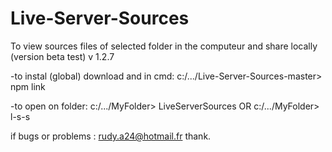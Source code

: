# Live-Server-Sources
To view sources files of selected folder in the computeur and share locally (version beta test) v 1.2.7

-to instal (global) download and in cmd: c:/.../Live-Server-Sources-master> npm link

-to open on folder: c:/.../MyFolder> LiveServerSources  OR  c:/.../MyFolder> l-s-s

if bugs or problems : rudy.a24@hotmail.fr thank.
